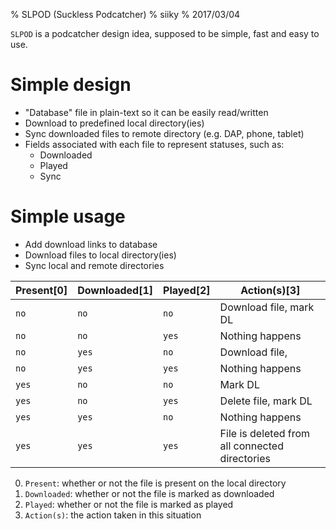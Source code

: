 % SLPOD (Suckless Podcatcher)
% siiky
% 2017/03/04

`SLPOD` is a podcatcher design idea, supposed to be simple, fast and easy to use.

# Simple design

 * "Database" file in plain-text so it can be easily read/written
 * Download to predefined local directory(ies)
 * Sync downloaded files to remote directory (e.g. DAP, phone, tablet)
 * Fields associated with each file to represent statuses, such as:
     * Downloaded
     * Played
     * Sync

# Simple usage

 * Add download links to database
 * Download files to local directory(ies)
 * Sync local and remote directories

| Present[0] | Downloaded[1] | Played[2] | Action(s)[3]                                   |
| ---------- | ------------- | --------- | ---------------------------------------------- |
| `no`       | `no`          | `no`      | Download file, mark DL                         |
| `no`       | `no`          | `yes`     | Nothing happens                                |
| `no`       | `yes`         | `no`      | Download file,                                 |
| `no`       | `yes`         | `yes`     | Nothing happens                                |
| `yes`      | `no`          | `no`      | Mark DL                                        |
| `yes`      | `no`          | `yes`     | Delete file, mark DL                           |
| `yes`      | `yes`         | `no`      | Nothing happens                                |
| `yes`      | `yes`         | `yes`     | File is deleted from all connected directories |

 0. `Present`: whether or not the file is present on the local directory
 1. `Downloaded`: whether or not the file is marked as downloaded
 2. `Played`: whether or not the file is marked as played
 3. `Action(s)`: the action taken in this situation
